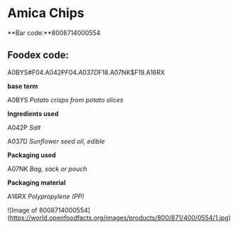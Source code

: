 
# Amica Chips

**Bar code:**8008714000554

## Foodex code: 

A0BYS#F04.A042P$F04.A037D$F18.A07NK$F19.A16RX

**base term** 

A0BYS _Potato crisps from potato slices_

**Ingredients used**

A042P  _Salt_

A037D _Sunflower seed oil, edible_

**Packaging used**

A07NK _Bag, sack or pouch_

**Packaging material**

A16RX  _Polypropylene (PP)_


![Image of 8008714000554] (https://world.openfoodfacts.org/images/products/800/871/400/0554/1.jpg)







